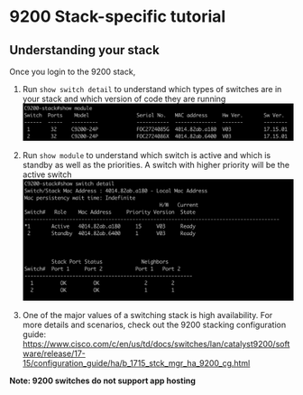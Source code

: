 # 9200 Stack-specific tutorial

## Understanding your stack
Once you login to the 9200 stack, 
1. Run `show switch detail` to understand which types of switches are in your stack and which version of code they are running
![Show Switch Detail](../imgs/9200-stack-show-switch-detail.jpg)

1. Run `show module` to understand which switch is active and which is standby as well as the priorities. A switch with higher priority will be the active switch
![Show Module](../imgs/9200-stack-show-module.jpg)
1. One of the major values of a switching stack is high availability. For more details and scenarios, check out the 9200 stacking configuration guide: https://www.cisco.com/c/en/us/td/docs/switches/lan/catalyst9200/software/release/17-15/configuration_guide/ha/b_1715_stck_mgr_ha_9200_cg.html

**Note: 9200 switches do not support app hosting**